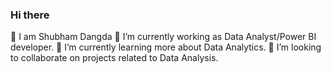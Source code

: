 ### Hi there 
👋 I am Shubham Dangda
🔭 I’m currently working as Data Analyst/Power BI developer.
🌱 I’m currently learning more about Data Analytics.
👯 I’m looking to collaborate on projects related to Data Analysis.
<!--
**shubhamdangda/shubhamdangda** is a ✨ _special_ ✨ repository because its `README.md` (this file) appears on your GitHub profile.

Here are some ideas to get you started:

- 
- 
- 
-->
